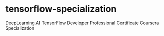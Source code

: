 # tensorflow-specialization
DeepLearning.AI TensorFlow Developer Professional Certificate Coursera Specialization
